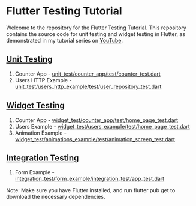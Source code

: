 # Flutter Testing Tutorial

Welcome to the repository for the Flutter Testing Tutorial. This repository contains the source code for unit testing and widget testing in Flutter, as demonstrated in my tutorial series on [YouTube](https://youtube.com/playlist?list=PLlzmAWV2yTgAW2rVT0sqRmtBXc-pmBnJG).

## [Unit Testing](https://youtu.be/mxTW020pyuc)
1. Counter App - [unit_test/counter_app/test/counter_test.dart](https://github.com/RivaanRanawat/flutter_testing/blob/master/unit_test/counter_app/test/counter_test.dart)
2. Users HTTP Example - [unit_test/users_http_example/test/user_repository_test.dart](https://github.com/RivaanRanawat/flutter_testing/blob/master/unit_test/users_http_example/test/user_repository_test.dart)

## [Widget Testing](https://youtu.be/6usqzoKYXag)
1. Counter App - [widget_test/counter_app/test/home_page_test.dart](https://github.com/RivaanRanawat/flutter_testing/blob/master/widget_test/counter_app/test/home_page_test.dart)
2. Users Example - [widget_test/users_example/test/home_page_test.dart](https://github.com/RivaanRanawat/flutter_testing/blob/master/widget_test/users_example/test/home_screen_test.dart)
3. Animation Example - [widget_test/animations_example/test/animation_screen_test.dart](https://github.com/RivaanRanawat/flutter_testing/blob/master/widget_test/animation_example/test/animation_screen_test.dart)

## [Integration Testing](https://youtu.be/GuGdIg4iH_k)
1. Form Example - [integration_test/form_example/integration_test/app_test.dart](https://github.com/RivaanRanawat/flutter_testing/blob/master/integration_test/form_example/integration_test/app_test.dart)


Note: Make sure you have Flutter installed, and run flutter pub get to download the necessary dependencies.
